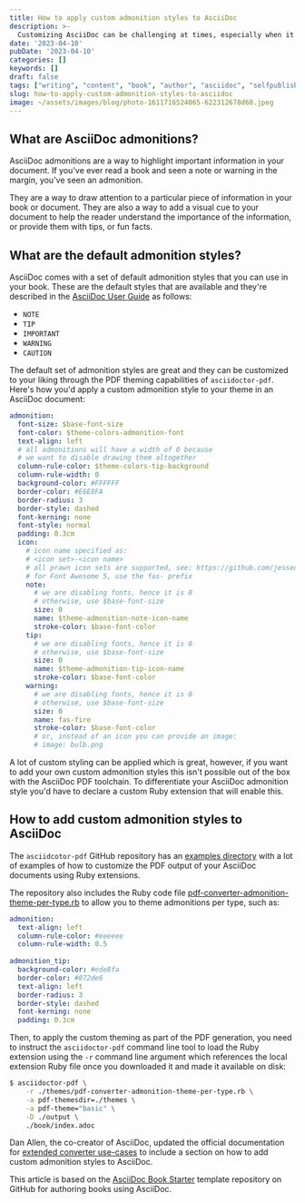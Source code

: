 ```yaml
---
title: How to apply custom admonition styles to AsciiDoc
description: >-
  Customizing AsciiDoc can be challenging at times, especially when it comes to admonitions. In this article, I'll show you how to apply custom admonition styles to your AsciiDoc book.
date: '2023-04-10'
pubDate: '2023-04-10'
categories: []
keywords: []
draft: false
tags: ["writing", "content", "book", "author", "asciidoc", "selfpublishing", "asciidoctor"]
slug: how-to-apply-custom-admonition-styles-to-asciidoc
image: ~/assets/images/blog/photo-1611716524065-622312678d68.jpeg
---
```


## What are AsciiDoc admonitions?

AsciiDoc admonitions are a way to highlight important information in your document. If you've ever read a book and seen a note or warning in the margin, you've seen an admonition.

They are a way to draw attention to a particular piece of information in your book or document. They are also a way to add a visual cue to your document to help the reader understand the importance of the information, or provide them with tips, or fun facts.

## What are the default admonition styles?

AsciiDoc comes with a set of default admonition styles that you can use in your book. These are the default styles that are available and they're described in the [AsciiDoc User Guide](https://asciidoctor.org/docs/user-manual/#admonition) as follows:
- `NOTE`
- `TIP`
- `IMPORTANT`
- `WARNING`
- `CAUTION`

The default set of admonition styles are great and they can be customized to your liking through the PDF theming capabilities of `asciidoctor-pdf`. Here's how you'd apply a custom admonition style to your theme in an AsciiDoc document:

```yaml
admonition:
  font-size: $base-font-size
  font-color: $theme-colors-admonition-font
  text-align: left
  # all admonitions will have a width of 0 because
  # we want to disable drawing them altogether
  column-rule-color: $theme-colors-tip-background
  column-rule-width: 0
  background-color: #FFFFFF
  border-color: #E6E8FA
  border-radius: 3
  border-style: dashed
  font-kerning: none
  font-style: normal
  padding: 0.3cm
  icon:
    # icon name specified as:
    # <icon set>-<icon name>
    # all prawn icon sets are supported, see: https://github.com/jessedoyle/prawn-icon/tree/master
    # for Font Awesome 5, use the fas- prefix
    note:
      # we are disabling fonts, hence it is 0
      # otherwise, use $base-font-size
      size: 0
      name: $theme-admonition-note-icon-name
      stroke-color: $base-font-color
    tip:
      # we are disabling fonts, hence it is 0
      # otherwise, use $base-font-size
      size: 0
      name: $theme-admonition-tip-icon-name
      stroke-color: $base-font-color
    warning:
      # we are disabling fonts, hence it is 0
      # otherwise, use $base-font-size
      size: 0
      name: fas-fire
      stroke-color: $base-font-color
      # or, instead of an icon you can provide an image:
      # image: bulb.png
```

A lot of custom styling can be applied which is great, however, if you want to add your own custom admonition styles this isn't possible out of the box with the AsciiDoc PDF toolchain. To differentiate your AsciiDoc admonition style you'd have to declare a custom Ruby extension that will enable this.

## How to add custom admonition styles to AsciiDoc

The `asciidcotor-pdf` GitHub repository has an [examples directory](https://github.com/asciidoctor/asciidoctor-pdf/tree/main/docs/modules/extend/examples) with a lot of examples of how to customize the PDF output of your AsciiDoc documents using Ruby extensions. 

The repository also includes the Ruby code file [pdf-converter-admonition-theme-per-type.rb](https://github.com/asciidoctor/asciidoctor-pdf/blob/bf13e8be20fa2c5038c8f86394f19beba99d2b9f/docs/modules/extend/examples/pdf-converter-admonition-theme-per-type.rb) to allow you to theme admonitions per type, such as:

```yaml
admonition:
  text-align: left
  column-rule-color: #eeeeee
  column-rule-width: 0.5
  
admonition_tip:
  background-color: #ede8fa
  border-color: #872de6
  text-align: left
  border-radius: 3
  border-style: dashed
  font-kerning: none
  padding: 0.3cm
```

Then, to apply the custom theming as part of the PDF generation, you need to instruct the `asciidoctor-pdf` command line tool to load the Ruby extension using the `-r` command line argument which  references the local extension Ruby file once you downloaded it and made it available on disk:

```bash
$ asciidoctor-pdf \
    -r ./themes/pdf-converter-admonition-theme-per-type.rb \
    -a pdf-themesdir=./themes \
    -a pdf-theme="basic" \
    -D ./output \
    ./book/index.adoc
```

Dan Allen, the co-creator of AsciiDoc, updated the official documentation for [extended converter use-cases](https://docs.asciidoctor.org/pdf-converter/latest/extend/use-cases/) to include a section on how to add custom admonition styles to AsciiDoc.

This article is based on the [AsciiDoc Book Starter](https://github.com/lirantal/asciidoc-book-starter) template repository on GitHub for authoring books using AsciiDoc.
